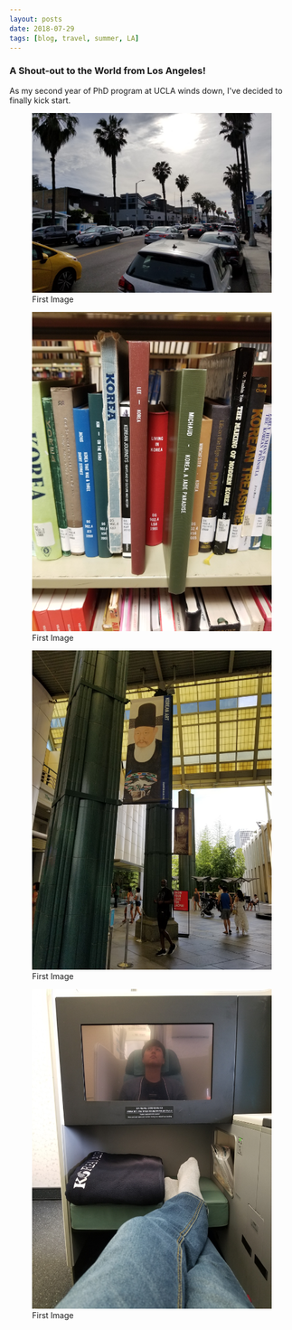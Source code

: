 ```yaml
---
layout: posts
date: 2018-07-29
tags: [blog, travel, summer, LA]
---
```


### A Shout-out to the World from Los Angeles!
As my second year of PhD program at UCLA winds down, I've decided to finally kick start.

<figure>
	<img src="assets/images/2018-7-29/1.jpg">
	<figcaption>First Image</figcaption>
</figure>

<figure>
	<img src="assets/images/2018-7-29/2.jpg"">
	<figcaption>First Image</figcaption>
</figure>

<figure>
	<img src="assets/images/2018-7-29/3.jpg"">
	<figcaption>First Image</figcaption>
</figure>

<figure>
	<img src="assets/images/2018-7-29/4.jpg"">
	<figcaption>First Image</figcaption>
</figure>
